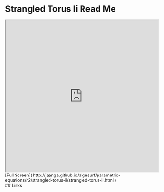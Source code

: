 Strangled Torus Ii Read Me
===

<iframe src='http://jaanga.github.io/algesurf/parametric-equations/r2/strangled-torus-ii/strangled-torus-ii.html' width=100% height=500px >
There is an `iframe` here. It is not visible when viewed on github.com/algesurf. To view, please see 'Project Links' below.
</iframe>
[Full Screen]( http://jaanga.github.io/algesurf/parametric-equations/r2/strangled-torus-ii/strangled-torus-ii.html )
<br>
## Links 
<http://www.3d-meier.de/tut3/Seite138.html>  
